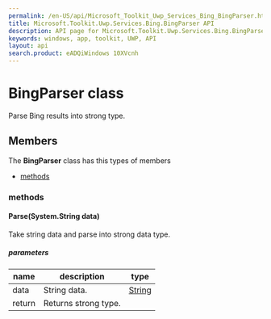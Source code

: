 ```yaml
---
permalink: /en-US/api/Microsoft_Toolkit_Uwp_Services_Bing_BingParser.htm
title: Microsoft.Toolkit.Uwp.Services.Bing.BingParser API 
description: API page for Microsoft.Toolkit.Uwp.Services.Bing.BingParser
keywords: windows, app, toolkit, UWP, API
layout: api
search.product: eADQiWindows 10XVcnh
---
```



# BingParser class

Parse Bing results into strong type.

## Members

The **BingParser** class has this types of members

* [methods](#methods)

### methods

#### Parse(System.String data)

Take string data and parse into strong data type.

##### parameters



| name | description | type || --- | --- | --- || data | String data. | [String](https://msdn.microsoft.com/library/windows/apps/System.String) || return |Returns strong type. |

